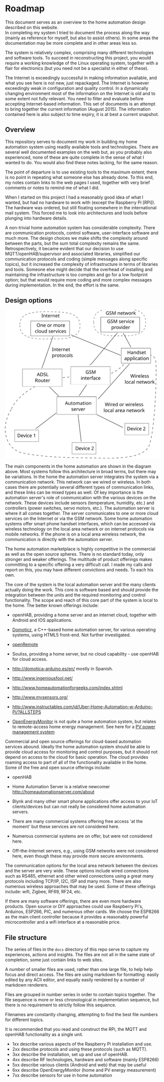 # Roadmap

This document serves as an overview to the home automation design described on this website.  
In completing my system I tried to document the process along the way (mainly as reference for myself, but also to assist others).  In some areas the documentation may be more complete and in other areas less so.  

The system is relatively complex, comprising many different technologies and software tools.  To succeed in reconstructing this project, you would require a working knowledge of the Linux operating system, together with a flair for electronics (but you need not be a specialist in either of these).  

The Internet is exceedingly successful in making information available, and what you see here is not new, just repackaged.  The Internet is however exceedingly weak in configuration and quality control.  In a dynamically changing environment most of the information on the Internet is old and to some extent not fully relevant.  You need to filter and evaluate before accepting Internet-based information.  This set of documents is an attempt to bring together the current information (August 2015).  The  information contained here is also subject to time expiry, it is at best a current snapshot.


## Overview

This repository serves to document my work in building my home automation system using readily available tools and technologies.  There are several well documented examples on the web but, as you probably also experienced, none of these are quite complete in the sense of what I wanted to do.  You would also find these notes lacking, for the same reason.

The point of departure is to use existing tools to the maximum extent; there is no point in repeating what someone else has already done.  To this end, my notes contain links to the web pages I used, together with very brief comments or notes to remind me of what I did.  

When I started on this project I had a reasonably good idea of what I wanted, but had no hardware to work with (except the Raspberry Pi [RPi]). The hardware was ordered, but still floating somewhere in the international mail system.  This forced me to look into architectures and tools before plunging into hardware details.  

A non-trivial home automation system has considerable  complexity.  There are communication protocols, control software, user-interface software and much more.  The design choices we make shifts the complexity around between the parts, but the sum total complexity remains the same.  Retrospectively, it became evident that our decision to use MQTT/openHAB/supervisor and associated libraries, simplified our communication protocols and coding (simple messages along specific topics), but it increased the complexity of infrastructure in terms of libraries and tools.  Someone else might decide that the overhead of installing and maintaining the infrastructure is too complex and go for a low footprint option; but that would require more coding and more complex messages during implementation. In the end, the effort is the same.

## Design options

![blockdiagram01.svg](images/blockdiagram01.svg)

The main components in the home automation are shown in the diagram above.  Most systems follow this architecture in broad terms, but there may be variations. In the home the automation server integrates the system via a communication network. This network can we wired or wireless.  In both cases there are potentially several different types of communication links, and these links can be mixed types as well.  Of key importance is the automation server's role of communication with the various devices on the network.  These devices include sensors (temperature, humidity, etc.) and controllers (power switches, servo motors, etc.).  The automation server is where it all comes together.  The server communicates to one or more cloud services on the Internet or via the GSM network.  Some home automation systems offer smart phone handset interfaces, which can be accessed via wireless technology on the local area network or on internet protocols via mobile networks.  If the phone is on a local area wireless network, the communication is directly with the automation server.

The home automation marketplace is highly competitive in the commercial as well as the open source spheres. There is no standard today, only stronger and weaker offerings.  The multitude of product offerings makes committing to a specific offering a very difficult call.  I made my calls and report on this, you may have different convictions and needs. To each his own.

The core of the system is the local automation server and the many clients actually doing the work.  This core is software based and should provide the integration between the units and the required monitoring and control functionality.  The scope and reach of this core part of the system is local to the home.  The better known offerings include:

- openHAB, providing a home server and an internet cloud, together with Android and IOS applications.

- [Domoticz](https://domoticz.com/),  a C++-based home automation server, for various operating systems, using HTML5 front-end. Not further investigated.

- [openRemote](http://openremote.org/display/HOME/OpenRemote)

- Souliss, providing a home server, but no cloud capability - use openHAB for cloud access.

- http://domotica-arduino.es/en/ mostly in Spanish.

- http://www.ingeniousfool.net/

- http://www.homeautomationforgeeks.com/index.shtml

- http://www.mysensors.org/

- http://www.instructables.com/id/Uber-Home-Automation-w-Arduino-Pi/?ALLSTEPS  


- [OpenEnergyMonitor](http://openenergymonitor.org/emon/) is not quite a home automation system, but relates to remote-access home energy management.  See here for a  [PV power management system](http://openenergymonitor.org/emon/mk2)

Commercial and open source offerings for cloud-based automation services abound. Ideally the home automation system should be able to provide cloud access for monitoring and control purposes, but it should not depend on access to the cloud for basic operation.  The cloud provides roaming access to part of all of the functionality available in the home.
Some of the free and open source offerings include:

- openHAB

- Home Automation Server is a relative newcomer  http://homeautomationserver.com/about

- Blynk and many other smart phone applications offer access to your IoT clients/devices but can not really be considered home automation servers.

- There are many commercial systems offering free access 'at the moment' but these services are not considered here.

- Numerous commercial systems are on offer, but were not considered here.

- Off-the-Internet servers, e.g., using GSM networks were not considered here, even though these may provide more secure environments.


The communication options for the local area network between the devices and the server are very wide.  These options include wired connections such as RS485, ethernet and other wired connections using a great many protocols including TCP/IP, I2C, ISP and many more.  There are also numerous wireless approaches that may be used.  Some of these offerings include: wifi, Zigbee, RF69, RF24, etc.


If there are many software offerings, there are even more hardware products.  Open source or DIY approaches could use Raspberry Pi's, Arduinos, ESP266, PIC, and numerous other cards.  We choose the ESP8266 as the main client controller because it provides a reasonably powerful microcontroller and a wifi interface at a reasonable price.

## File structure

The series of files in the `docs` directory of this repo serve to capture my experiences, actions and insights.  The files are not all in the same state of completion, some just contain links to web sites.

A number of smaller files are used, rather than one large file, to help help focus and direct access.  The files are using markdown for formatting: easily edited by any ACII editor, and equally easily rendered by a number of markdown renderers.

Files are grouped in number series in order to contain topics together.  The file sequence is more or less chronological in implementation sequence, but there is no requirement to strictly follow this sequence.

Filenames are constantly changing, attempting to find the best file numbers for different topics.

It is recommended that you read and construct the RPi, the MQTT and openHAB functionality as a single unit.

- 1xx describe various aspects of the Raspberry Pi installation and use.
- 2xx describe protocols and using these protocols (such as MQTT).
- 3xx describe the installation, set up and use of openHAB.
- 4xx describe RF technologies, hardware and software (mainly ESP8266)
- 5xx describe various clients (Android and web) that may be useful
- 6xx describe OpenEnergyMonitor (home and PV energy measurement)
- 7xx describe sensors for use in home automation
